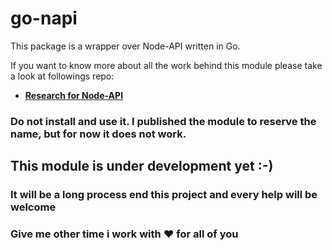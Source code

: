 # go-napi

This package is a wrapper over Node-API written in Go.

If you want to know more about all the work behind this module please take a look at
followings repo: 
- **[Research for Node-API](https://github.com/napi-bindings/abi-stable-node-research)**

### Do not install and use it. I published the module to reserve the name, but for now it does not work.

## This module is under development yet :-) 
### It will be a long process end this project and every help will be welcome
### Give me other time i work with :heart: for all of you
